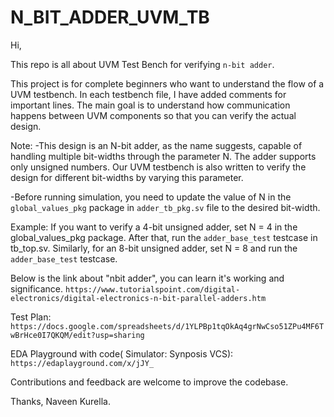 # N_BIT_ADDER_UVM_TB

Hi,

This repo is all about UVM Test Bench for verifying `n-bit adder`.

This project is for complete beginners who want to understand the flow of a UVM testbench. In each testbench file, I have added comments for important lines. The main goal is to understand how communication happens between UVM components so that you can verify the actual design.

Note:
  -This design is an N-bit adder, as the name suggests, capable of handling multiple bit-widths through the parameter N. The adder supports only unsigned numbers. Our UVM testbench is       also written to verify the design for different bit-widths by varying this parameter.

  -Before running simulation, you need to update the value of N in the `global_values_pkg` package in `adder_tb_pkg.sv` file to the desired bit-width.

  Example:
  If you want to verify a 4-bit unsigned adder, set N = 4 in the global_values_pkg package. After that, run the `adder_base_test` testcase in tb_top.sv. Similarly, for an 8-bit unsigned      adder, set N = 8 and run the `adder_base_test` testcase.

Below is the link about "nbit adder", you can learn it's working and significance.
  `https://www.tutorialspoint.com/digital-electronics/digital-electronics-n-bit-parallel-adders.htm`

Test Plan:
 `https://docs.google.com/spreadsheets/d/1YLPBp1tqOkAq4grNwCso51ZPu4MF6TwBrHce0I7QKQM/edit?usp=sharing`

EDA Playground with code( Simulator: Synposis VCS):
  `https://edaplayground.com/x/jJY_`

Contributions and feedback are welcome to improve the codebase.

Thanks,
Naveen Kurella.
